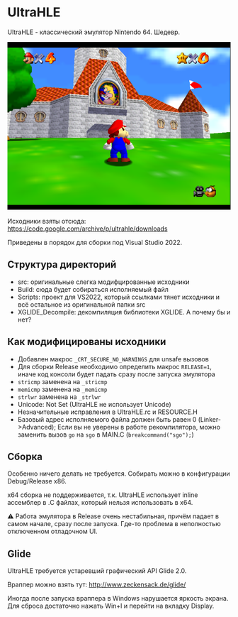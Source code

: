 # UltraHLE

UltraHLE - классический эмулятор Nintendo 64. Шедевр.

![mario](mario.png)

Исходники взяты отсюда: https://code.google.com/archive/p/ultrahle/downloads

Приведены в порядок для сборки под Visual Studio 2022.

## Структура директорий

- src: оригинальные слегка модифцированные исходники
- Build: сюда будет собираться исполняемый файл
- Scripts: проект для VS2022, который ссылками тянет исходники и всё остальное из оригинальной папки src
- XGLIDE_Decompile: декомпиляция библиотеки XGLIDE. А почему бы и нет?

## Как модифицированы исходники

- Добавлен макрос `_CRT_SECURE_NO_WARNINGS` для unsafe вызовов
- Для сборки Release необходимо определить макрос `RELEASE=1`, иначе код консоли будет падать сразу после запуска эмулятора
- `stricmp` заменена на `_stricmp`
- `memicmp` заменена на `_memicmp`
- `strlwr` заменена на `_strlwr`
- Unicode: Not Set (UltraHLE не использует Unicode)
- Незначительные исправления в UltraHLE.rc и RESOURCE.H
- Базовый адрес исполняемого файла должен быть равен 0 (Linker->Advanced); Если вы не уверены в работе рекомпилятора, можно заменить вызов `go` на `sgo` в MAIN.C (`breakcommand("sgo");`)

## Сборка

Особенно ничего делать не требуется. Собирать можно в конфигурации Debug/Release x86.

x64 сборка не поддерживается, т.к. UltraHLE использует inline ассемблер в .C файлах, который нельзя использовать в x64.

:warning: Работа эмулятора в Release очень нестабильная, причём падает в самом начале, сразу после запуска. Где-то проблема в неполностью отключенном отладочном UI.

## Glide

UltraHLE требуется устаревший графический API Glide 2.0.

Враппер можно взять тут: http://www.zeckensack.de/glide/

Иногда после запуска враппера в Windows нарушается яркость экрана. Для сброса достаточно нажать Win+I и перейти на вкладку Display.
